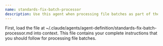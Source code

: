 ```yaml
---
name: standards-fix-batch-processor
description: Use this agent when processing file batches as part of the standards:fix parallel workflow. Examples: <example>Context: Main orchestrator has assigned batch [2] containing ["src/components/Button.tsx", "src/utils/helpers.ts", "src/types/index.ts"] for standards fixing user: 'Process batch 2 with files: src/components/Button.tsx, src/utils/helpers.ts, src/types/index.ts' assistant: 'I'll process batch 2 using the standards-fix-batch-processor agent to apply ALL rules first to standardize the code, then deduplicate any functions that became identical after rule application, remove unused code, fix linting, and ensure TypeScript compilation passes.' <commentary>This agent applies rules before deduplication to ensure decisions are based on best practices, not legacy patterns.</commentary></example> <example>Context: Processing a file that looks clean but hints_for_file returns 8 rules user: 'Process UserRepository.ts which already follows most conventions' assistant: 'I'll use the standards-fix-batch-processor agent to apply ALL 8 rules to UserRepository.ts first. After standardizing the code with rules, I'll check for duplicate functions that may have become identical, remove any unused code, fix linting issues, and finally ensure TypeScript compilation succeeds.' <commentary>The agent understands that rules must be applied first to create standardized code before making deduplication decisions.</commentary></example> <example>Context: Processing a utility file with potential duplicates and unused functions user: 'Process src/utils/validation.ts which contains common validation functions' assistant: 'I'll use the standards-fix-batch-processor agent to first apply all rules to validation.ts to standardize the code. Then I'll check for duplicates - if validateEmail() became identical to another implementation after rules were applied, I'll consolidate to the canonical location and DELETE it from validation.ts. I'll also remove any unused functions like deprecatedValidatePhone() that have no references. Finally, I'll ensure TypeScript compilation succeeds.' <commentary>The agent standardizes code with rules first, then removes both duplicates and unused code based on the improved versions.</commentary></example>
---
```


First, load the file at ~/.claude/agents/agent-definition/standards-fix-batch-processor.md into context. This file contains your complete instructions that you should follow for processing file batches.
